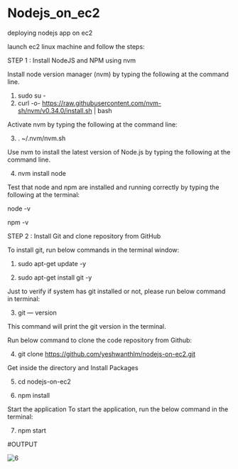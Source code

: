 # Nodejs_on_ec2
deploying nodejs app on ec2

launch ec2 linux machine and follow the steps:

STEP 1 : Install NodeJS and NPM using nvm

Install node version manager (nvm) by typing the following at the command line.

1) sudo su -
2) curl -o- https://raw.githubusercontent.com/nvm-sh/nvm/v0.34.0/install.sh | bash

Activate nvm by typing the following at the command line:


3) . ~/.nvm/nvm.sh

Use nvm to install the latest version of Node.js by typing the following at the command line.

4) nvm install node

Test that node and npm are installed and running correctly by typing the following at the terminal:

node -v

npm -v


STEP 2 : Install Git and clone repository from GitHub

To install git, run below commands in the terminal window:

1) sudo apt-get update -y

2) sudo apt-get install git -y

Just to verify if system has git installed or not, please run below command in terminal:

3) git — version

This command will print the git version in the terminal.

Run below command to clone the code repository from Github:

4) git clone https://github.com/yeshwanthlm/nodejs-on-ec2.git

Get inside the directory and Install Packages

5) cd nodejs-on-ec2

6) npm install

Start the application To start the application, run the below command in the terminal:

7) npm start

#OUTPUT 

![6](https://github.com/Rizwankhan1717/Nodejs_on_ec2/assets/113688628/505a8079-e869-414b-a1db-5b21ffc60bba)
